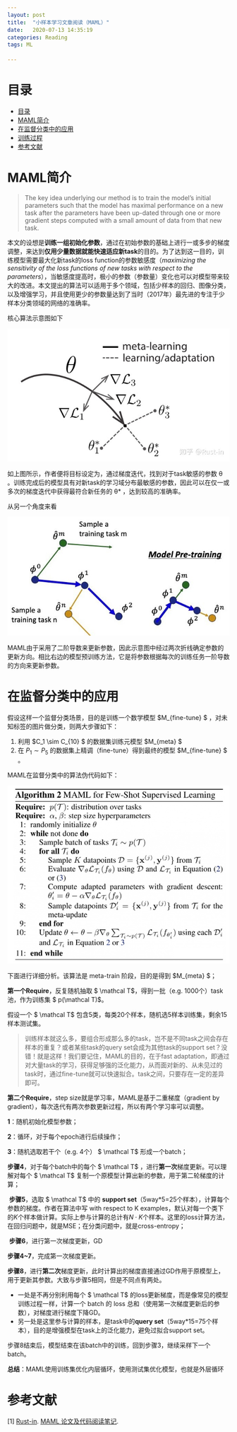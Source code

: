 ```yaml
---
layout: post
title:  "小样本学习文章阅读（MAML）"
date:   2020-07-13 14:35:19
categories: Reading
tags: ML

---
```


<head>
    <script src="https://cdn.mathjax.org/mathjax/latest/MathJax.js?config=TeX-AMS-MML_HTMLorMML" type="text/javascript"></script>
    <script type="text/x-mathjax-config">
        MathJax.Hub.Config({
            tex2jax: {
            skipTags: ['script', 'noscript', 'style', 'textarea', 'pre'],
            inlineMath: [['$','$']]
            }
        });
    </script>
</head>

# 目录

* [目录](#目录)
* [MAML简介](#MAML简介)
* [在监督分类中的应用](#在监督分类中的应用)
* [训练过程](#训练过程)
* [参考文献](#参考文献)

# MAML简介

> The key idea underlying our method is to train the model’s initial parameters such that the model has maximal performance on a new task after the parameters have been up-dated through one or more gradient steps computed with a small amount of data from that new task.

本文的设想是**训练一组初始化参数**，通过在初始参数的基础上进行一或多步的梯度调整，来达到**仅用少量数据就能快速适应新task**的目的。为了达到这一目的，训练模型需要最大化新task的loss function的参数敏感度（*maximizing the sensitivity of the loss functions of new tasks with respect to the parameters*），当敏感度提高时，极小的参数（参数量）变化也可以对模型带来较大的改进。本文提出的算法可以适用于多个领域，包括少样本的回归、图像分类，以及增强学习，并且使用更少的参数量达到了当时（2017年）最先进的专注于少样本分类领域的网络的准确率。

核心算法示意图如下

![](..\assets\img\postsimg\20200713\3.jpg)

如上图所示，作者便将目标设定为，通过梯度迭代，找到对于task敏感的参数 θ 。训练完成后的模型具有对新task的学习域分布最敏感的参数，因此可以在仅一或多次的梯度迭代中获得最符合新任务的 θ* ，达到较高的准确率。

从另一个角度来看

![](..\assets\img\postsimg\20200713\4.jpg)

MAML由于采用了二阶导数来更新参数，因此示意图中经过两次折线确定参数的更新方向。相比右边的模型预训练方法，它是将参数根据每次的训练任务一阶导数的方向来更新参数。

# 在监督分类中的应用

假设这样一个监督分类场景，目的是训练一个数学模型 $M_{fine-tune} $ ，对未知标签的图片做分类，则两大步骤如下：

1. 利用 $C_1 \sim C_{10} $ 的数据集训练元模型 $M_{meta} $ 
2. 在 $P_1 \sim P_5$ 的数据集上精调（fine-tune）得到最终的模型 $M_{fine-tune} $ 。

MAML在监督分类中的算法伪代码如下：

![](..\assets\img\postsimg\20200713\6.jpg)

下面进行详细分析。该算法是 meta-train 阶段，目的是得到 $M_{meta} $；

**第一个Require**，反复随机抽取 $ \mathcal T$，得到一批（e.g. 1000个）task池，作为训练集 $ p(\mathcal T)$。

假设一个 $ \mathcal T$ 包含5类，每类20个样本，随机选5样本训练集，剩余15样本测试集。

> 训练样本就这么多，要组合形成那么多的task，岂不是不同task之间会存在样本的重复？或者某些task的query set会成为其他task的support set？没错！就是这样！我们要记住，MAML的目的，在于fast adaptation，即通过对大量task的学习，获得足够强的泛化能力，从而面对新的、从未见过的task时，通过fine-tune就可以快速拟合。task之间，只要存在一定的差异即可。

**第二个Require**，step size就是学习率，MAML是基于二重梯度（gradient by gradient），每次迭代有两次参数更新过程，所以有两个学习率可以调整。

**1**：随机初始化模型参数；

**2**：循环，对于每个epoch进行后续操作；

**3**：随机选取若干个（e.g. 4个） $ \mathcal T$  形成一个batch；

**步骤4**，对于每个batch中的每个 $ \mathcal T$ ，进行**第一次**梯度更新。可以理解对每个 $ \mathcal T$ 复制一个原模型计算出新的参数，用于第二轮梯度的计算；

​	**步骤5**，选取 $ \mathcal T$ 中的 **support set**（5way*5=25个样本），计算每个参数的梯度。作者在算法中写 with respect to K examples，默认对每一个类下的$K$个样本做计算。实际上参与计算的总计有$N\cdot K$个样本。这里的loss计算方法，在回归问题中，就是MSE；在分类问题中，就是cross-entropy；

​	**步骤6**，进行第一次梯度更新，GD

**步骤4~7**，完成第一次梯度更新。

**步骤8**，进行**第二次**梯度更新，此时计算出的梯度直接通过GD作用于原模型上，用于更新其参数。大致与步骤5相同，但是不同点有两处。

- 一处是不再分别利用每个 $ \mathcal T$ 的loss更新梯度，而是像常见的模型训练过程一样，计算一个 batch 的 loss 总和（使用第一次梯度更新后的参数），对梯度进行梯度下降GD。
- 另一处是这里参与计算的样本，是task中的**query set**（5way*15=75个样本），目的是增强模型在task上的泛化能力，避免过拟合support set。

步骤8结束后，模型结束在该batch中的训练，回到步骤3，继续采样下一个batch。

**总结**：MAML使用训练集优化内层循环，使用测试集优化模型，也就是外层循环

# 参考文献

<span id="ref1">[1]</span>  [Rust-in](https://www.zhihu.com/people/rustinnnnn). [MAML 论文及代码阅读笔记](https://zhuanlan.zhihu.com/p/66926599).